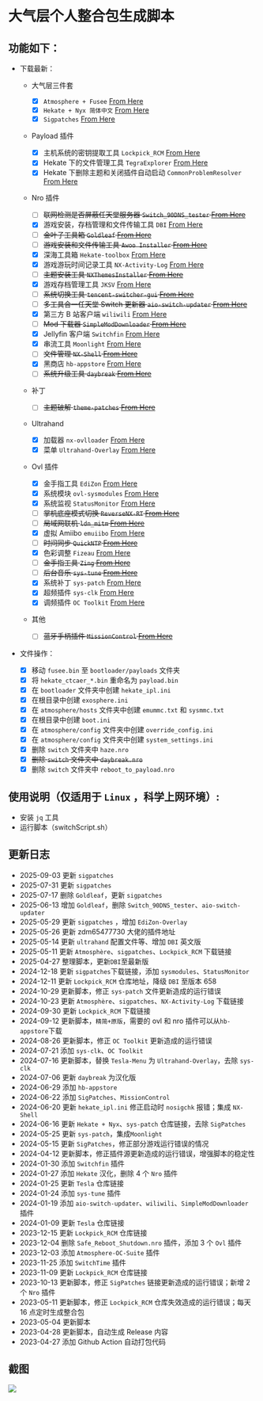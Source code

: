 # 大气层个人整合包生成脚本

## 功能如下：

- 下载最新：

  - 大气层三件套
    - [x] `Atmosphere + Fusee` [From Here](https://github.com/Atmosphere-NX/Atmosphere/releases/latest)
    - [x] `Hekate + Nyx 简体中文` [From Here](https://github.com/easyworld/hekate/releases/latest)
    - [x] `Sigpatches` [From Here](https://gbatemp.net/threads/sigpatches-for-atmosphere-hekate-fss0-fusee-package3.571543)
  - Payload 插件
    - [x] 主机系统的密钥提取工具 `Lockpick_RCM` [From Here](https://github.com/zdm65477730/Lockpick_RCMDecScots/releases/latest)
    - [x] Hekate 下的文件管理工具 `TegraExplorer` [From Here](https://github.com/zdm65477730/TegraExplorer/releases/latest)
    - [x] Hekate 下删除主题和关闭插件自动启动 `CommonProblemResolver` [From Here](https://github.com/zdm65477730/CommonProblemResolver/releases/latest)
  - Nro 插件

    - [ ] ~~联网检测是否屏蔽任天堂服务器 `Switch_90DNS_tester` [From Here](https://github.com/meganukebmp/Switch_90DNS_tester/releases/latest)~~
    - [x] 游戏安装，存档管理和文件传输工具 `DBI` [From Here](https://github.com/rashevskyv/dbi/releases/latest)
    - [ ] ~~金叶子工具箱 `Goldleaf` [From Here](https://github.com/XorTroll/Goldleaf/releases/latest)~~
    - [ ] ~~游戏安装和文件传输工具 `Awoo Installer` [From Here](https://github.com/dragonflylee/Awoo-Installer/releases/latest)~~
    - [x] 深海工具箱 `Hekate-toolbox` [From Here](https://github.com/WerWolv/Hekate-Toolbox/releases/latest)
    - [x] 游戏游玩时间记录工具 `NX-Activity-Log` [From Here](https://github.com/zdm65477730/NX-Activity-Log/releases/latest)
    - [ ] ~~主题安装工具 `NXThemesInstaller` [From Here](https://github.com/exelix11/SwitchThemeInjector/releases/latest)~~
    - [x] 游戏存档管理工具 `JKSV` [From Here](https://github.com/J-D-K/JKSV/releases/latest)
    - [ ] ~~系统切换工具 `tencent-switcher-gui` [From Here](https://github.com/CaiMiao/Tencent-switcher-GUI/releases/latest)~~
    - [ ] ~~多工具合一任天堂 Switch 更新器 `aio-switch-updater` [From Here](https://github.com/HamletDuFromage/aio-switch-updater/releases/latest)~~
    - [x] 第三方 B 站客户端 `wiliwili` [From Here](https://github.com/xfangfang/wiliwili/releases/latest)
    - [ ] ~~Mod 下载器 `SimpleModDownloader` [From Here](https://github.com/PoloNX/SimpleModDownloader/releases/latest)~~
    - [x] Jellyfin 客户端 `Switchfin` [From Here](https://github.com/dragonflylee/switchfin/releases/latest)
    - [x] 串流工具 `Moonlight` [From Here](https://github.com/XITRIX/Moonlight-Switch/releases/latest)
    - [ ] ~~文件管理 `NX-Shell` [From Here](https://github.com/zdm65477730/NX-Shell/releases/latest)~~
    - [x] 黑商店 `hb-appstore` [From Here](https://github.com/fortheusers/hb-appstore/releases/latest)
    - [ ] ~~系统升级工具 `daybreak` [From Here](https://www.tekqart.com/thread-258184-1-1.html)~~

  - 补丁
    - [ ] ~~主题破解 `theme-patches` [From Here](https://github.com/exelix11/theme-patches)~~
  - Ultrahand
    - [x] 加载器 `nx-ovlloader` [From Here](https://github.com/zdm65477730/nx-ovlloader/releases/latest)
    - [x] 菜单 `Ultrahand-Overlay` [From Here](https://github.com/zdm65477730/Ultrahand-Overlay/releases/latest)
  - Ovl 插件

    - [x] 金手指工具 `EdiZon` [From Here](https://github.com/zdm65477730/EdiZon-Overlay/releases/latest)
    - [x] 系统模块 `ovl-sysmodules` [From Here](https://github.com/zdm65477730/ovl-sysmodules/releases/latest)
    - [x] 系统监视 `StatusMonitor` [From Here](https://github.com/zdm65477730/Status-Monitor-Overlay/releases/latest)
    - [ ] ~~掌机底座模式切换 `ReverseNX-RT` [From Here](https://github.com/zdm65477730/ReverseNX-RT/releases/latest)~~
    - [ ] ~~局域网联机 `ldn_mitm` [From Here](https://github.com/zdm65477730/ldn_mitm/releases/latest)~~
    - [x] 虚拟 Amiibo `emuiibo` [From Here](https://github.com/zdm65477730/emuiibo/releases/latest)
    - [ ] ~~时间同步 `QuickNTP` [From Here](https://github.com/zdm65477730/QuickNTP/releases/latest)~~
    - [x] 色彩调整 `Fizeau` [From Here](https://github.com/zdm65477730/Fizeau/releases/latest)
    - [ ] ~~金手指工具 `Zing` [From Here](https://www.tekqart.com/thread-222735-1-1.html)~~
    - [ ] ~~后台音乐 `sys-tune` [From Here](https://github.com/HookedBehemoth/sys-tune/releases/latest)~~
    - [x] 系统补丁 `sys-patch` [From Here](https://github.com/zdm65477730/sys-patch/releases/latest)
    - [x] 超频插件 `sys-clk` [From Here](https://github.com/zdm65477730/sys-clk/releases/latest)
    - [x] 调频插件 `OC Toolkit` [From Here](https://github.com/halop/OC_Toolkit_SC_EOS/releases/latest)

  - 其他
    - [ ] ~~蓝牙手柄插件 `MissionControl` [From Here](https://github.com/ndeadly/MissionControl/releases/latest)~~

- 文件操作：
  - [x] 移动 `fusee.bin` 至 `bootloader/payloads` 文件夹
  - [x] 将 `hekate_ctcaer_*.bin` 重命名为 `payload.bin`
  - [x] 在 `bootloader` 文件夹中创建 `hekate_ipl.ini`
  - [x] 在根目录中创建 `exosphere.ini`
  - [x] 在 `atmosphere/hosts` 文件夹中创建 `emummc.txt` 和 `sysmmc.txt`
  - [x] 在根目录中创建 `boot.ini`
  - [x] 在 `atmosphere/config` 文件夹中创建 `override_config.ini`
  - [x] 在 `atmosphere/config` 文件夹中创建 `system_settings.ini`
  - [x] 删除 `switch` 文件夹中 `haze.nro`
  - [x] ~~删除 `switch` 文件夹中 `daybreak.nro`~~
  - [x] 删除 `switch` 文件夹中 `reboot_to_payload.nro`

## 使用说明（仅适用于 `Linux` ，科学上网环境）:

- 安装 `jq` 工具
- 运行脚本（switchScript.sh）

## 更新日志

- 2025-09-03 更新 `sigpatches`
- 2025-07-31 更新 `sigpatches`
- 2025-07-17 删除 `Goldleaf`，更新 `sigpatches`
- 2025-06-13 增加 `Goldleaf`，删除 `Switch_90DNS_tester`、`aio-switch-updater`
- 2025-05-29 更新 `sigpatches` ，增加 `EdiZon-Overlay`
- 2025-05-26 更新 zdm65477730 大佬的插件地址
- 2025-05-14 更新 `ultrahand` 配置文件等、增加 `DBI` 英文版
- 2025-05-11 更新 `Atmosphère`、`sigpatches`、`Lockpick_RCM` 下载链接
- 2025-04-27 整理脚本，更新`DBI`至最新版
- 2024-12-18 更新 `sigpatches`下载链接，添加 `sysmodules`、`StatusMonitor`
- 2024-12-11 更新 `Lockpick_RCM` 仓库地址，降级 `DBI` 至版本 658
- 2024-10-29 更新脚本，修正 `sys-patch` 文件更新造成的运行错误
- 2024-10-23 更新 `Atmosphère`、`sigpatches`、`NX-Activity-Log` 下载链接
- 2024-09-30 更新 `Lockpick_RCM` 下载链接
- 2024-09-12 更新脚本，`精简+原版`，需要的 ovl 和 nro 插件可以从`hb-appstore`下载
- 2024-08-26 更新脚本，修正 `OC Toolkit` 更新造成的运行错误
- 2024-07-21 添加 `sys-clk`、`OC Toolkit`
- 2024-07-16 更新脚本，替换 `Tesla-Menu` 为 `Ultrahand-Overlay`，去除 `sys-clk`
- 2024-07-06 更新 `daybreak` 为汉化版
- 2024-06-29 添加 `hb-appstore`
- 2024-06-22 添加 `SigPatches`、`MissionControl`
- 2024-06-20 更新 `hekate_ipl.ini` 修正启动时 `nosigchk` 报错；集成 `NX-Shell`
- 2024-06-16 更新 `Hekate + Nyx`、`sys-patch` 仓库链接，去除 `SigPatches`
- 2024-05-25 更新 `sys-patch`，集成`Moonlight`
- 2024-05-15 更新 `SigPatches`，修正部分游戏运行错误的情况
- 2024-04-12 更新脚本，修正插件源更新造成的运行错误，增强脚本的稳定性
- 2024-01-30 添加 `Switchfin` 插件
- 2024-01-27 添加 `Hekate` 汉化，删除 4 个 `Nro` 插件
- 2024-01-25 更新 `Tesla` 仓库链接
- 2024-01-24 添加 `sys-tune` 插件
- 2024-01-19 添加 `aio-switch-updater`、`wiliwili`、`SimpleModDownloader` 插件
- 2024-01-09 更新 `Tesla` 仓库链接
- 2023-12-15 更新 `Lockpick_RCM` 仓库链接
- 2023-12-04 删除 `Safe_Reboot_Shutdown.nro` 插件，添加 3 个 `Ovl` 插件
- 2023-12-03 添加 `Atmosphere-OC-Suite` 插件
- 2023-11-25 添加 `SwitchTime` 插件
- 2023-11-09 更新 `Lockpick_RCM` 仓库链接
- 2023-10-13 更新脚本，修正 `SigPatches` 链接更新造成的运行错误；新增 2 个 `Nro` 插件
- 2023-05-11 更新脚本，修正 `Lockpick_RCM` 仓库失效造成的运行错误；每天 16 点定时生成整合包
- 2023-05-04 更新脚本
- 2023-04-28 更新脚本，自动生成 Release 内容
- 2023-04-27 添加 Github Action 自动打包代码

## 截图

![](https://raw.githubusercontent.com/huangqian8/SwitchPlugins/main/screenshot/screenshot.png)

